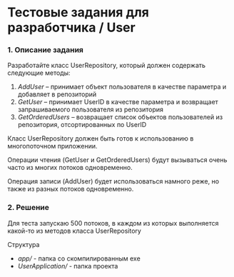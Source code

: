 # Тестовые задания для разработчика / User

### 1. Описание задания
Разработайте класс UserRepository, который должен содержать следующие методы:
1. _AddUser_ – принимает объект пользователя в качестве параметра и добавляет в репозиторий
2. _GetUser_ – принимает UserID в качестве параметра и возвращает запрашиваемого пользователя из репозитория
3. _GetOrderedUsers_ – возвращает список объектов пользователей из репозитория, отсортированных по UserID

Класс UserRepository должен быть готов к использованию в многопоточном приложении.

Операции чтения (GetUser и GetOrderedUsers) будут вызываться очень часто из многих потоков одновременно. 

Операция записи (AddUser) будет использоваться намного реже, но также из разных потоков одновременно.

### 2. Решение
Для теста запускаю 500 потоков, в каждом из которых выполняется какой-то из методов класса UserRepository

Структура
* *app/* - папка со скомпилированным exe
* *UserApplication/* - папка проекта 